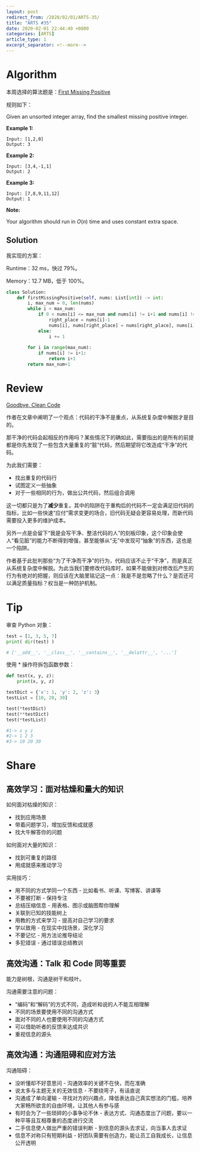 ```yaml
---
layout: post
redirect_from: /2020/02/01/ARTS-35/
title: "ARTS #35"
date: 2020-02-01 22:44:49 +0800
categories: [ARTS]
article_type: 1
excerpt_separator: <!--more-->
---
```



# Algorithm

本周选择的算法题是：[First Missing Positive](<https://leetcode.com/problems/first-missing-positive/>)

<!--more-->

规则如下：

Given an unsorted integer array, find the smallest missing positive integer.

**Example 1:**

```
Input: [1,2,0]
Output: 3
```

**Example 2:**

```
Input: [3,4,-1,1]
Output: 2
```

**Example 3:**

```
Input: [7,8,9,11,12]
Output: 1
```

**Note:**

Your algorithm should run in *O*(*n*) time and uses constant extra space.

## Solution

我实现的方案：

Runtime：32 ms，快过 79%。

Memory：12.7 MB，低于 100%。

```python
class Solution:
    def firstMissingPositive(self, nums: List[int]) -> int:
        i, max_num = 0, len(nums)
        while i < max_num:
            if 0 < nums[i] <= max_num and nums[i] != i+1 and nums[i] != nums[nums[i]-1]:
                right_place = nums[i]-1
                nums[i], nums[right_place] = nums[right_place], nums[i]
            else:
                i += 1
        
        for i in range(max_num):
            if nums[i] != i+1:
                return i+1
        return max_num+1
```


# Review

[Goodbye, Clean Code](https://overreacted.io/goodbye-clean-code/)

作者在文章中阐明了一个观点：代码的干净不是重点，从系统复杂度中解脱才是目的。

那干净的代码会起相反的作用吗？某些情况下的确如此，需要指出的是所有的前提都是你先发现了一些包含大量重复的“脏”代码，然后期望将它改造成“干净”的代码。

为此我们需要：

- 找出重复的代码行
- 试图定义一些抽象
- 对于一些相同的行为，做出公共代码，然后组合调用

这一切都只是为了**减少**重复。其中的陷阱在于重构后的代码不一定会满足旧代码的指标，比如一些快速“应付”需求变更的场合，旧代码无疑会更容易处理，而新代码需要投入更多的维护成本。

另外一点是会留下“我是会写干净、整洁代码的人”的刻板印象，这个印象会使人“看见脏”的能力不断得到增强，甚至能够从“无”中发现可“抽象”的东西，这也是一个陷阱。

作者基于此批判那些“为了干净而干净”的行为，代码应该不止于“干净”，而是真正从系统复杂度中解脱。为此当我们要修改代码库时，如果不能做到对修改后产生的行为有绝对的把握，则应该在大脑里铭记这一点：我是不是忽略了什么？是否还可以满足质量指标？权当是一种防护机制。

# Tip

审查 Python 对象：

```python
test = [1, 3, 5, 7]
print( dir(test) )

# ['__add__', '__class__', '__contains__', '__delattr__', '...']
```

使用 * 操作符拆包函数参数：

```python
def test(x, y, z):
	print(x, y, z)

testDict = {'x': 1, 'y': 2, 'z': 3} 
testList = [10, 20, 30]

test(*testDict)
test(**testDict)
test(*testList)

#1-> x y z
#2-> 1 2 3
#3-> 10 20 30
```

# Share

## 高效学习：面对枯燥和量大的知识

如何面对枯燥的知识：

- 找到应用场景
- 带着问题学习，增加反馈和成就感
- 找大牛解答你的问题

如何面对大量的知识：

- 找到可重复的路径
- 用成就感来推动学习

实用技巧：

- 用不同的方式学同一个东西 - 比如看书、听课、写博客、讲课等
- 不要被打断 - 保持专注
- 总结压缩信息 - 用表格、图示或脑图帮你理解
- 关联到已知的技能树上
- 用教的方式来学习 - 提高对自己学习的要求
- 学以致用 - 在现实中找场景，深化学习
- 不要记忆 - 用方法论推导结论
- 多犯错误 - 通过错误总结教训



## 高效沟通：Talk 和 Code 同等重要

能力是树根，沟通是树干和枝叶。

沟通需要注意的问题：

- “编码”和“解码”的方式不同，造成听和说的人不能互相理解
- 不同的场景要使用不同的沟通方式
- 面对不同的人也要使用不同的沟通方式
- 可以借助听者的反馈来达成共识
- 重视信息的源头



## 高效沟通：沟通阻碍和应对方法

沟通阻碍：

- 没听懂却不好意思问 - 沟通效率的关键不在快，而在准确
- 说太多与主题无关的无效信息 - 不要绕弯子，有话直说
- 沟通成了单向灌输 - 寻找对方的兴趣点，降低表达自己真实想法的门槛，培养大家畅所欲言的自由环境，让其他人有参与感
- 有时会为了一些琐碎的小事争论不休 - 表达方式、沟通态度出了问题，要以一种平等且互相尊重的态度进行交流
- 二手信息使人做出严重的错误判断 - 到信息的源头去求证，向当事人去求证
- 信息不对称只有短期利益 - 好团队需要有创造力，能让员工自我成长，让信息公开透明
